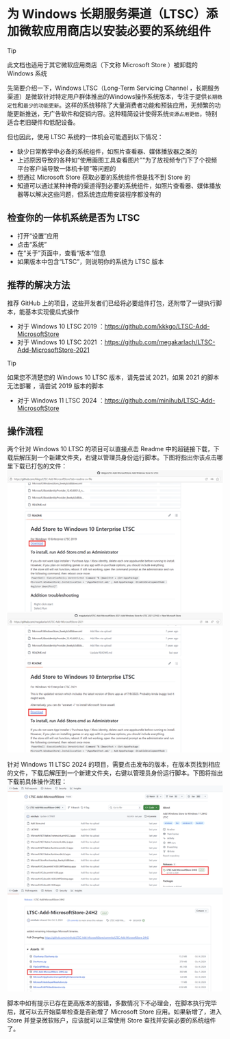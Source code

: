 # 为 Windows 长期服务渠道（LTSC）添加微软应用商店以安装必要的系统组件  <Badge type="tip" text="高级" />
> [!TIP]
> 此文档也适用于其它微软应用商店（下文称 Microsoft Store ）被卸载的 Windows 系统

先简要介绍一下，Windows LTSC（Long-Term Servicing Channel ，长期服务渠道）是微软针对特定用户群体推出的Windows操作系统版本，专注于提供`长期稳定性`和`最少的功能更新`。这样的系统移除了大量消费者功能和预装应用，无频繁的功能更新推送，无广告软件和促销内容。这种精简设计使得系统`资源占用更低`，特别适合老旧硬件和低配设备。

但也因此，使用 LTSC 系统的一体机会可能遇到以下情况：
- 缺少日常教学中必备的系统组件，如照片查看器、媒体播放器之类的
- 上述原因导致的各种如“使用画图工具查看图片”“为了放视频专门下了个视频平台客户端导致一体机卡顿”等问题的
- 想通过 Microsoft Store 获取必要的系统组件但是找不到 Store 的
- 知道可以通过某种神奇的渠道得到必要的系统组件，如照片查看器、媒体播放器等以解决这些问题，但系统连应用安装程序都没有的

## 检查你的一体机系统是否为 LTSC
- 打开“设置”应用
- 点击“系统”
- 在“关于”页面中，查看“版本”信息
- 如果版本中包含“LTSC”，则说明你的系统为 LTSC 版本

## 推荐的解决方法
推荐 GitHub 上的项目，这些开发者们已经将必要组件打包，还附带了一键执行脚本，能基本实现傻瓜式操作

- 对于 Windows 10 LTSC 2019 ：https://github.com/kkkgo/LTSC-Add-MicrosoftStore
- 对于 Windows 10 LTSC 2021 ：https://github.com/megakarlach/LTSC-Add-MicrosoftStore-2021
> [!TIP]
> 如果您不清楚您的 Windows 10 LTSC 版本，请先尝试 2021，如果 2021 的脚本无法部署 ，请尝试 2019 版本的脚本

- 对于 Windows 11 LTSC 2024 ：https://github.com/minihub/LTSC-Add-MicrosoftStore

## 操作流程
两个针对 Windows 10 LTSC 的项目可以直接点击 Readme 中的超链接下载，下载后解压到一个新建文件夹，右键以管理员身份运行脚本。下图将指出你该点击哪里下载已打包的文件：
![2019](../public/images/Add-Microsoft-Store-for-Windows-LTSC/1.png)
![2021](../public/images/Add-Microsoft-Store-for-Windows-LTSC/2.png)

针对 Windows 11 LTSC 2024 的项目，需要点击发布的版本，在版本页找到相应的文件，下载后解压到一个新建文件夹，右键以管理员身份运行脚本。下图将指出下载前具体操作流程：
![Step 1](../public/images/Add-Microsoft-Store-for-Windows-LTSC/3.png)
![Step 2](../public/images/Add-Microsoft-Store-for-Windows-LTSC/4.png)

脚本中如有提示已存在更高版本的报错，多数情况下不必理会，在脚本执行完毕后，就可以去开始菜单检查是否新增了 Microsoft Store 应用。如果新增了，进入 Store 并登录微软账户，应该就可以正常使用 Store 查找并安装必要的系统组件了。
